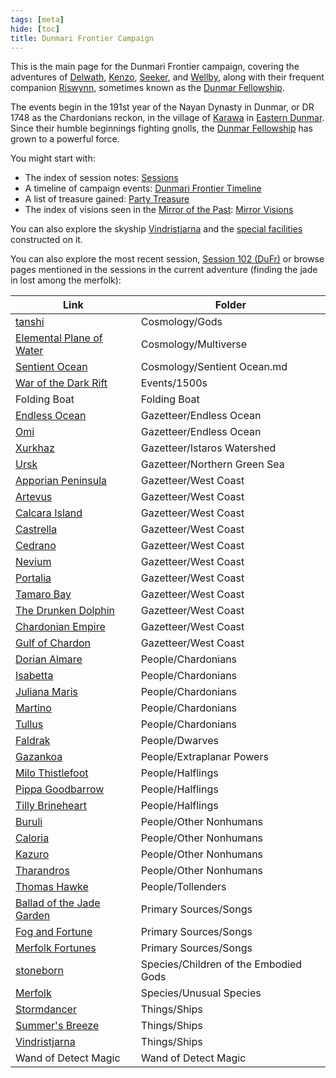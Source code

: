 ```yaml
---
tags: [meta]
hide: [toc]
title: Dunmari Frontier Campaign
---
```


This is the main page for the Dunmari Frontier campaign, covering the adventures of [Delwath](<../../people/pcs/dunmar-fellowship/delwath.md>), [Kenzo](<../../people/pcs/dunmar-fellowship/kenzo.md>), [Seeker](<../../people/pcs/dunmar-fellowship/seeker.md>), and [Wellby](<../../people/pcs/dunmar-fellowship/wellby.md>), along with their frequent companion [Riswynn](<../../people/pcs/dunmar-fellowship/riswynn.md>), sometimes known as the [Dunmar Fellowship](<../../people/pcs/dunmar-fellowship/dunmar-fellowship.md>). 

The events begin in the 191st year of the Nayan Dynasty in Dunmar, or DR 1748 as the Chardonians reckon, in the village of [Karawa](<../../gazetteer/greater-dunmar/realms/dunmar/eastern-dunmar/karawa.md>) in [Eastern Dunmar](<../../gazetteer/greater-dunmar/realms/dunmar/eastern-dunmar/eastern-dunmar.md>). Since their humble beginnings fighting gnolls, the [Dunmar Fellowship](<../../people/pcs/dunmar-fellowship/dunmar-fellowship.md>) has grown to a powerful force. 

You might start with:
- The index of session notes: [Sessions](<./sessions.md>)
- A timeline of campaign events: [Dunmari Frontier Timeline](<./dunmari-frontier-timeline.md>)
- A list of treasure gained: [Party Treasure](<./party-treasure.md>)
- The index of visions seen in the [Mirror of the Past](<treasure/notable-items/mirror-of-the-past.md>): [Mirror Visions](<./mirror-visions.md>)

You can also explore the skyship [Vindristjarna](<../../things/ships/vindristjarna.md>) and the [special facilities](<./vindristjarna-room-planning.md>) constructed on it.

You can also explore the most recent session, [Session 102 (DuFr)](<session-notes/session-102-dufr.md>) or browse pages mentioned in the sessions in the current adventure (finding the jade in lost among the merfolk):

| Link                                                                                                          | Folder                                |
| ------------------------------------------------------------------------------------------------------------- | ------------------------------------- |
| [tanshi](<../../cosmology/gods/tanshi/tanshi.md>)                                                                   | Cosmology/Gods                        |
| [Elemental Plane of Water](<../../cosmology/multiverse/energy-realms/elemental-realms/elemental-plane-of-water.md>) | Cosmology/Multiverse                  |
| [Sentient Ocean](<../../Cosmology/Sentient Ocean.md/>)                                                               | Cosmology/Sentient Ocean.md           |
| [War of the Dark Rift](<../../Events/1500s/War of the Dark Rift.md/>)                                                | Events/1500s                          |
| Folding Boat                                                                                | Folding Boat                          |
| [Endless Ocean](<../../gazetteer/endless-ocean/endless-ocean.md>)                                                   | Gazetteer/Endless Ocean               |
| [Omi](<../../Gazetteer/Endless Ocean/Omi.md/>)                                                                       | Gazetteer/Endless Ocean               |
| [Xurkhaz](<../../gazetteer/istaros-watershed/xurkhaz/xurkhaz.md>)                                                   | Gazetteer/Istaros Watershed           |
| [Ursk](<../../gazetteer/northern-green-sea/ursk.md>)                                                                | Gazetteer/Northern Green Sea          |
| [Apporian Peninsula](<../../gazetteer/west-coast/chardonian-empire/apporia/apporia.md>)                             | Gazetteer/West Coast                  |
| [Artevus](<../../gazetteer/west-coast/chardonian-empire/apporia/artevus.md>)                                        | Gazetteer/West Coast                  |
| [Calcara Island](<../../Gazetteer/West Coast/Chardonian Empire/Apporia/Calcara Island.md/>)                          | Gazetteer/West Coast                  |
| [Castrella](<../../gazetteer/west-coast/chardonian-empire/apporia/castrella.md>)                                    | Gazetteer/West Coast                  |
| [Cedrano](<../../gazetteer/west-coast/chardonian-empire/apporia/cedrano.md>)                                        | Gazetteer/West Coast                  |
| [Nevium](<../../gazetteer/west-coast/chardonian-empire/apporia/nevium.md>)                                          | Gazetteer/West Coast                  |
| [Portalia](<../../gazetteer/west-coast/chardonian-empire/apporia/portalia.md>)                                      | Gazetteer/West Coast                  |
| [Tamaro Bay](<../../Gazetteer/West Coast/Chardonian Empire/Apporia/Tamaro Bay.md/>)                                  | Gazetteer/West Coast                  |
| [The Drunken Dolphin](<../../gazetteer/west-coast/chardonian-empire/apporia/the-drunken-dolphin.md>)                | Gazetteer/West Coast                  |
| [Chardonian Empire](<../../gazetteer/west-coast/chardonian-empire/chardonian-empire.md>)                            | Gazetteer/West Coast                  |
| [Gulf of Chardon](<../../gazetteer/west-coast/gulf-of-chardon.md>)                                                  | Gazetteer/West Coast                  |
| [Dorian Almare](<../../people/chardonians/dorian-almare.md>)                                                        | People/Chardonians                    |
| [Isabetta](<../../people/chardonians/isabetta.md>)                                                                  | People/Chardonians                    |
| [Juliana Maris](<../../people/chardonians/juliana-maris.md>)                                                        | People/Chardonians                    |
| [Martino](<../../people/chardonians/martino.md>)                                                                    | People/Chardonians                    |
| [Tullus](<../../people/chardonians/tullus.md>)                                                                      | People/Chardonians                    |
| [Faldrak](<../../people/dwarves/faldrak-bronzehammer.md>)                                                           | People/Dwarves                        |
| [Gazankoa](<../../People/Extraplanar Powers/Gazankoa.md/>)                                                           | People/Extraplanar Powers             |
| [Milo Thistlefoot](<../../people/halflings/milo-thistlefoot.md>)                                                    | People/Halflings                      |
| [Pippa Goodbarrow](<../../people/halflings/pippa-goodbarrow.md>)                                                    | People/Halflings                      |
| [Tilly Brineheart](<../../People/Halflings/Tilly Brineheart.md/>)                                                    | People/Halflings                      |
| [Buruli](<../../People/Other Nonhumans/Buruli.md/>)                                                                  | People/Other Nonhumans                |
| [Caloria](<../../People/Other Nonhumans/Caloria.md/>)                                                                | People/Other Nonhumans                |
| [Kazuro](<../../people/other-nonhumans/kazuro.md>)                                                                  | People/Other Nonhumans                |
| [Tharandros](<../../people/other-nonhumans/tharandros.md>)                                                          | People/Other Nonhumans                |
| [Thomas Hawke](<../../people/tollenders/thomas-hawke.md>)                                                           | People/Tollenders                     |
| [Ballad of the Jade Garden](<../../primary-sources/songs/ballad-of-the-jade-garden.md>)                             | Primary Sources/Songs                 |
| [Fog and Fortune](<../../primary-sources/songs/fog-and-fortune.md>)                                                 | Primary Sources/Songs                 |
| [Merfolk Fortunes](<../../primary-sources/songs/merfolk-fortunes.md>)                                               | Primary Sources/Songs                 |
| [stoneborn](<../../species/children-of-the-embodied-gods/stoneborn/stoneborn.md>)                                   | Species/Children of the Embodied Gods |
| [Merfolk](<../../species/unusual-species/merfolk.md>)                                                               | Species/Unusual Species               |
| [Stormdancer](<../../things/ships/stormdancer.md>)                                                                  | Things/Ships                          |
| [Summer's Breeze](<../../things/ships/summer-s-breeze.md>)                                                          | Things/Ships                          |
| [Vindristjarna](<../../things/ships/vindristjarna.md>)                                                              | Things/Ships                          |
| Wand of Detect Magic                                                                | Wand of Detect Magic                  |



